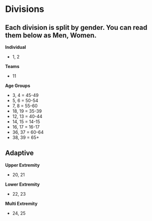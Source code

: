 # Divisions
## Each division is split by gender. You can read them below as Men, Women.

**Individual**
- 1, 2

**Teams**
- 11 

**Age Groups**
- 3, 4 = 45-49
- 5, 6 = 50-54
- 7, 8 = 55-60
- 18, 19 = 35-39
- 12, 13 = 40-44 
- 14, 15 = 14-15
- 16, 17 = 16-17
- 36, 37 = 60-64
- 38, 39 = 65+

## Adaptive

**Upper Extremity**
- 20, 21
  
**Lower Extremity**
- 22, 23
  
**Multi Extremity**
- 24, 25
